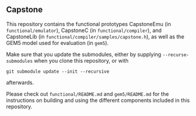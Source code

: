 ## Capstone

This repository contains the functional prototypes CapstoneEmu (in `functional/emulator`), 
CapstoneC (in `functional/compiler`), and CapstoneLib (in `functional/compiler/samples/capstone.h`),
as well as the GEM5 model used for evaluation (in `gem5`).

Make sure that you update the submodules, either by supplying
`--recurse-submodules` when you clone this repository, or with
```
git submodule update --init --recursive
```
afterwards.

Please check out `functional/README.md` and `gem5/README.md` for
the instructions on building and using the different components included in this repository.

